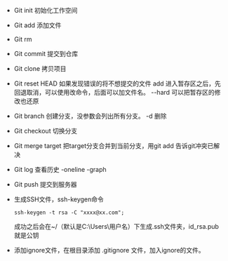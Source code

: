 * Git init            初始化工作空间
* Git add           添加文件
* Git rm
* Git commit    提交到仓库
* Git clone        拷贝项目
* Git reset HEAD  如果发现错误的将不想提交的文件 add 进入暂存区之后，先回退取消，可以使用改命令，后面可以加文件名。 --hard 可以把暂存区的修改也还原
* Git branch     创建分支，没参数会列出所有分支。 -d  删除
* Git checkout  切换分支
* Git merge target   把target分支合并到当前分支，用git add 告诉git冲突已解决
* Git log 查看历史 -oneline -graph

* Git push 提交到服务器
* 生成SSH文件，ssh-keygen命令

    `ssh-keygen -t rsa -C "xxxx@xx.com";`

    成功之后会在~/（默认是C:\Users\用户名）下生成.ssh文件夹，id_rsa.pub 就是公钥

* 添加ignore文件，在根目录添加 .gitignore 文件，加入ignore的文件。
